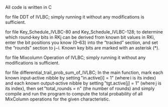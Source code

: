 All code is written in C

for file DDT of IVLBC; simply running it without any modifications is sufficient.

for file Key_Schedule_IVLBC-80 and Key_Schedule_IVLBC-128; to determine which round‑key bits in RKj can be derived from known bit values in RKi, enter the bit positions you know (0–63) into the “tracked” section, and set the “rounds” section to j−i. Known key bits are marked with an asterisk (*).

for file Mixcolumn Operation of IVLBC; simply running it without any modifications is sufficient.

for file differential_trail_prob_sum_of_IVLBC; In the main function, mark each known input‐active nibble by setting "in.active[i] = 1" (where i is its index) and each known output‐active nibble by setting "tgt.active[j] = 1" (where j is its index), then set "total_rounds = n" (the number of rounds) and simply compile and run the program to compute the total probability of all MixColumn operations for the given characteristic.
